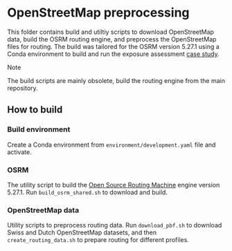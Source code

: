 # OpenStreetMap preprocessing 

This folder contains build and utiltiy scripts to download OpenStreetMap data, build the OSRM routing engine, and preprocess the OpenStreetMap files for routing.
The build was tailored for the OSRM version 5.27.1 using a Conda environment to build and run the exposure assessment [case study](https://github.com/computationalgeography/paper_agent_based_exposure_assessment).

> [!NOTE]
> The build scripts are mainly obsolete, build the routing engine from the main repository.

## How to build

### Build environment

Create a Conda environment from `environment/development.yaml` file and activate.

### OSRM

The utility script to build the [Open Source Routing Machine](https://github.com/Project-OSRM/osrm-backend) engine version 5.27.1.
Run `build_osrm_shared.sh` to download and build.


### OpenStreetMap data

Utility scripts to preprocess routing data.
Run `download_pbf.sh` to download Swiss and Dutch OpenStreetMap datasets, and then `create_routing_data.sh` to prepare routing for different profiles.
